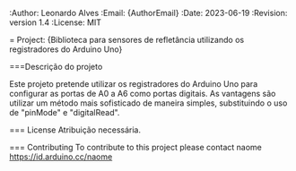 :Author: Leonardo Alves
:Email: {AuthorEmail}
:Date: 2023-06-19
:Revision: version 1.4
:License: MIT

= Project: {Biblioteca para sensores de refletância utilizando os registradores do Arduino Uno}

===Descrição do projeto

Este projeto pretende utilizar os registradores do Arduino Uno para configurar
as portas de A0 a A6 como portas digitais. As vantagens são utilizar um método
mais sofisticado de maneira simples, substituindo o uso de "pinMode" e "digitalRead".

=== License
Atribuição necessária.

=== Contributing
To contribute to this project please contact naome https://id.arduino.cc/naome
